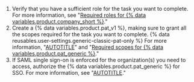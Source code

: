 1. Verify that you have a sufficient role for the task you want to complete. For more information, see "[Required roles for {% data variables.product.company_short %}](#required-roles-for-github)."
1. Create a {% data variables.product.pat_v1 %}, making sure to grant all the scopes required for the task you want to complete. {% data reusables.user-settings.generic-classic-pat-only %} For more information, "[AUTOTITLE](/authentication/keeping-your-account-and-data-secure/creating-a-personal-access-token)" and "[Required scopes for {% data variables.product.pat_generic %}](#required-scopes-for-personal-access-tokens)."
1. If SAML single sign-on is enforced for the organization(s) you need to access, authorize the {% data variables.product.pat_generic %} for SSO. For more information, see "[AUTOTITLE](/enterprise-cloud@latest/authentication/authenticating-with-saml-single-sign-on/authorizing-a-personal-access-token-for-use-with-saml-single-sign-on)."
